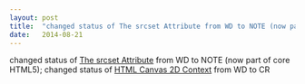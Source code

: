 ```yaml
---
layout: post
title:  "changed status of The srcset Attribute from WD to NOTE (now part of core HTML5); changed status of HTML Canvas 2D Context from WD to CR"
date:   2014-08-21
---
```


changed status of <a href="http://www.w3.org/TR/html-srcset/">The srcset Attribute</a> from WD to NOTE (now part of core HTML5); changed status of <a href="http://www.w3.org/TR/2dcontext/">HTML Canvas 2D Context</a> from WD to CR